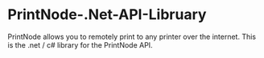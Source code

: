 PrintNode-.Net-API-Libruary
===========================

PrintNode allows you to remotely print to any printer over the internet.  This is the .net / c# library for the PrintNode API.

